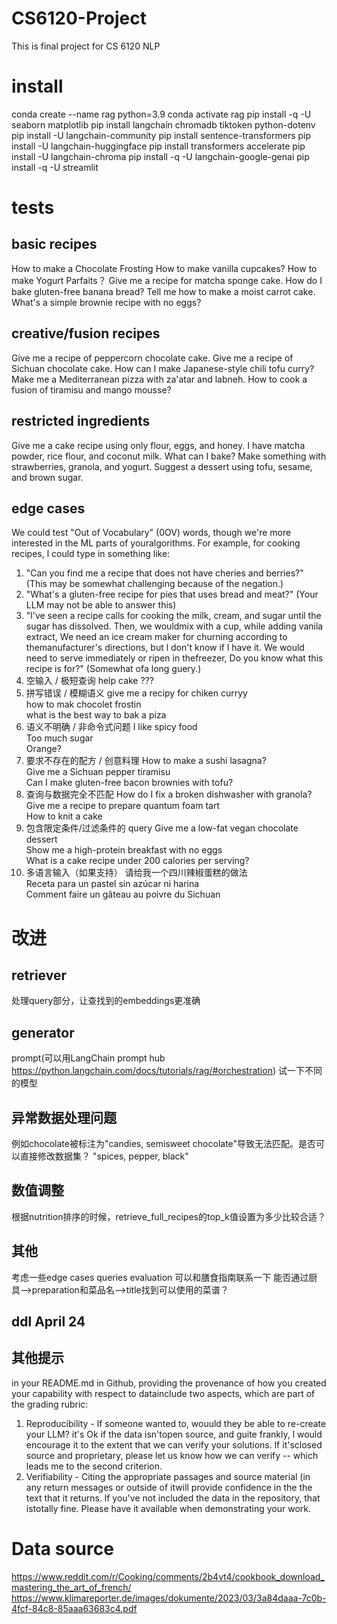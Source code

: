# CS6120-Project
This is final project for CS 6120 NLP


# install
conda create --name rag python=3.9
conda activate rag
pip install -q -U seaborn matplotlib
pip install langchain chromadb tiktoken python-dotenv
pip install -U langchain-community
pip install sentence-transformers
pip install -U langchain-huggingface
pip install transformers accelerate
pip install -U langchain-chroma
pip install -q -U langchain-google-genai
pip install -q -U streamlit 


# tests
## basic recipes
How to make a Chocolate Frosting
How to make vanilla cupcakes?
How to make Yogurt Parfaits？
Give me a recipe for matcha sponge cake.
How do I bake gluten-free banana bread?
Tell me how to make a moist carrot cake.
What's a simple brownie recipe with no eggs?

## creative/fusion recipes
Give me a recipe of peppercorn chocolate cake.
Give me a recipe of Sichuan chocolate cake.
How can I make Japanese-style chili tofu curry?
Make me a Mediterranean pizza with za'atar and labneh.
How to cook a fusion of tiramisu and mango mousse?

## restricted ingredients
Give me a cake recipe using only flour, eggs, and honey.
I have matcha powder, rice flour, and coconut milk. What can I bake?
Make something with strawberries, granola, and yogurt.
Suggest a dessert using tofu, sesame, and brown sugar.

## edge cases
We could test "Out of Vocabulary" (0OV) words, though we're more interested in the ML parts of youralgorithms. For example, for cooking recipes, l could type in something like:
1. "Can you find me a recipe that does not have cheries and berries?" (This may be somewhat challenging
because of the negation.)
2. "What's a gluten-free recipe for pies that uses bread and meat?" (Your LLM may not be able to answer
this)
3. "l've seen a recipe calls for cooking the milk, cream, and sugar until the sugar has dissolved. Then, we wouldmix with a cup, while adding vanila extract, We need an ice cream maker for churning according to themanufacturer's directions, but l don't know if l have it. We would need to serve immediately or ripen in thefreezer, Do you know what this recipe is for?" (Somewhat ofa long guery.)
1. 空输入 / 极短查询
help
cake
???
2. 拼写错误 / 模糊语义
give me a recipy for chiken curryy  
how to mak chocolet frostin  
what is the best way to bak a piza
3. 语义不明确 / 非命令式问题
I like spicy food  
Too much sugar  
Orange? 
4. 要求不存在的配方 / 创意料理
How to make a sushi lasagna?  
Give me a Sichuan pepper tiramisu  
Can I make gluten-free bacon brownies with tofu?  
5. 查询与数据完全不匹配
How do I fix a broken dishwasher with granola?  
Give me a recipe to prepare quantum foam tart  
How to knit a cake  
6. 包含限定条件/过滤条件的 query
Give me a low-fat vegan chocolate dessert  
Show me a high-protein breakfast with no eggs  
What is a cake recipe under 200 calories per serving?  
7. 多语言输入（如果支持）
请给我一个四川辣椒蛋糕的做法  
Receta para un pastel sin azúcar ni harina  
Comment faire un gâteau au poivre du Sichuan  


# 改进
## retriever
处理query部分，让查找到的embeddings更准确
## generator
prompt(可以用LangChain prompt hub https://python.langchain.com/docs/tutorials/rag/#orchestration)
试一下不同的模型
## 异常数据处理问题
例如chocolate被标注为"candies, semisweet chocolate"导致无法匹配。是否可以直接修改数据集？
"spices, pepper, black"
## 数值调整
根据nutrition排序的时候，retrieve_full_recipes的top_k值设置为多少比较合适？
## 其他
考虑一些edge cases queries
evaluation
可以和膳食指南联系一下
能否通过厨具-->preparation和菜品名-->title找到可以使用的菜谱？
## ddl April 24

## 其他提示
in your README.md in Github, providing the provenance of how you created your capability with respect to datainclude two aspects, which are part of the grading rubric:
1. Reproducibility - lf someone wanted to, wouuld they be able to re-create your LLM? it's Ok if the data isn'topen source, and guite frankly, l would encourage it to the extent that we can verify your solutions. lf it'sclosed source and proprietary, please let us know how we can verify -- which leads me to the second
criterion.
2. Verifiability - Citing the appropriate passages and source material (in any return messages or outside of itwill provide confidence in the the text that it returns. lf you've not included the data in the repository, that istotally fine. Please have it available when demonstrating your work.


# Data source
https://www.reddit.com/r/Cooking/comments/2b4vt4/cookbook_download_mastering_the_art_of_french/
https://www.klimareporter.de/images/dokumente/2023/03/3a84daaa-7c0b-4fcf-84c8-85aaa63683c4.pdf
